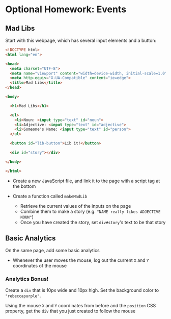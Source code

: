 # Optional Homework: Events

## Mad Libs

Start with this webpage, which has several input elements and a button:

```html
<!DOCTYPE html>
<html lang="en">

<head>
  <meta charset="UTF-8">
  <meta name="viewport" content="width=device-width, initial-scale=1.0">
  <meta http-equiv="X-UA-Compatible" content="ie=edge">
  <title>Mad Libs</title>
</head>

<body>

  <h1>Mad Libs</h1>

  <ul>
    <li>Noun: <input type="text" id="noun">
    <li>Adjective: <input type="text" id="adjective">
    <li>Someone's Name: <input type="text" id="person">
  </ul>

  <button id="lib-button">Lib it!</button>

  <div id="story"></div>

</body>

</html>
```

- Create a new JavaScript file, and link it to the page with a script tag at the bottom
- Create a function called `makeMadLib`

  - Retrieve the current values of the inputs on the page
  - Combine them to make a story (e.g. `"NAME really likes ADJECTIVE NOUN"`)
  - Once you have created the story, set `div#story`'s text to be that story

## Basic Analytics

On the same page, add some basic analytics

- Whenever the user moves the mouse, log out the current `X` and `Y` coordinates of the mouse

### Analytics Bonus!

Create a `div` that is 10px wide and 10px high. Set the background color to `"rebeccapurple"`.

Using the mouse `X` and `Y` coordinates from before and the `position` CSS property, get the `div` that you just created to follow the mouse
